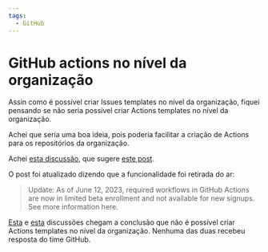 ```yaml
---
tags:
  - GitHub
---
```


# GitHub actions no nível da organização

Assin como é possível criar Issues templates no nível da organização, fiquei pensando se não seria possível criar Actions templates no nível da organização.

Achei que seria uma boa ideia, pois poderia facilitar a criação de Actions para os repositórios da organização.

Achei [esta discussão](https://github.com/orgs/community/discussions/46209), que sugere [este post](https://github.blog/enterprise-software/devops/introducing-required-workflows-and-configuration-variables-to-github-actions/).

O post foi atualizado dizendo que a funcionalidade foi retirada do ar:

> Update: As of June 12, 2023, required workflows in GitHub Actions are now in limited beta enrollment and not available for new signups. See more information here.

[Esta](https://github.com/orgs/community/discussions/59991) e [esta](https://github.com/orgs/community/discussions/58297) discussões chegam a conclusão que não é possível criar Actions templates no nível da organização.
Nenhuma das duas recebeu resposta do time GitHub.
